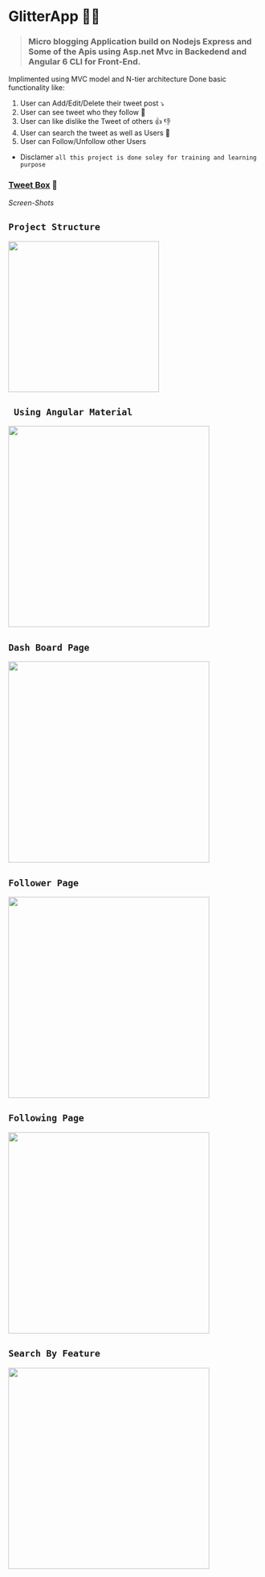 # GlitterApp :guardsman:
> ###  Micro blogging Application build on Nodejs Express and Some of the Apis using Asp.net Mvc in Backedend and Angular 6 CLI for Front-End.
Implimented using MVC model and N-tier architecture Done basic  functionality like:
1. User can Add/Edit/Delete their tweet post :arrow_heading_down:
2. User can see tweet who they follow :information_desk_person:
3. User can like dislike the Tweet of others :+1: :-1:
4. User can search the tweet as well as Users :raised_hands:
5. User can Follow/Unfollow other Users
* Disclamer `all this project is done soley for training and learning purpose`


### <u>**Tweet Box**</u> :restroom:

*Screen-Shots*

## `` Project Structure ``
<img src="https://s33.postimg.cc/bpp79y13z/project_Structure.png" width="300px">


## `` Using Angular Material``

<img src="https://s33.postimg.cc/jv7983hn3/compose_Tweet.png" width="400px">


## `` Dash Board Page ``
<img src="https://s33.postimg.cc/49pxo689r/Dashboard.png" width="400px">

## `` Follower Page ``
<img src="https://s33.postimg.cc/sq83imlv3/follower.png" width="400px">

## `` Following Page ``
<img src="https://s33.postimg.cc/anf0rexq7/following.png" width="400px">

## `` Search By Feature ``
<img src="https://s33.postimg.cc/7tbvdz39r/Search_BY.png" width="400px">

